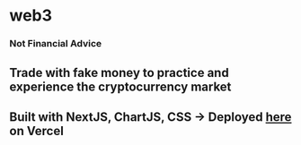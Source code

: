 # web3

### Not Financial Advice


## Trade with fake money to practice and experience the cryptocurrency market

## Built with NextJS, ChartJS, CSS -> Deployed [here](https://web3-ba5eem.vercel.app/) on Vercel

